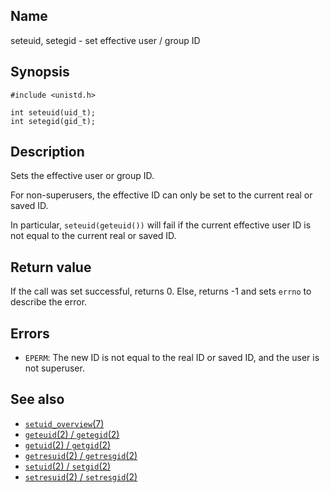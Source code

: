 ## Name

seteuid, setegid - set effective user / group ID

## Synopsis

```**c++
#include <unistd.h>

int seteuid(uid_t);
int setegid(gid_t);
```

## Description

Sets the effective user or group ID.

For non-superusers, the effective ID can only be set to the current real or saved ID.

In particular, `seteuid(geteuid())` will fail if the current effective user ID is not equal to the current real or saved ID.

## Return value

If the call was set successful, returns 0.
Else, returns -1 and sets `errno` to describe the error.

## Errors

* `EPERM`: The new ID is not equal to the real ID or saved ID, and the user is not superuser.

## See also

* [`setuid_overview`(7)](../man7/setuid_overview.md)
* [`geteuid`(2) / `getegid`(2)](geteuid.md)
* [`getuid`(2) / `getgid`(2)](getuid.md)
* [`getresuid`(2) / `getresgid`(2)](getresuid.md)
* [`setuid`(2) / `setgid`(2)](setuid.md)
* [`setresuid`(2) / `setresgid`(2)](setresuid.md)
